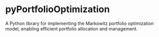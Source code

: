 # pyPortfolioOptimization
A Python library for implementing the Markowitz portfolio optimization model, enabling efficient portfolio allocation and management.
